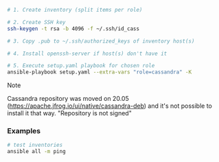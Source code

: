 ```sh
# 1. Create inventory (split items per role)

# 2. Create SSH key 
ssh-keygen -t rsa -b 4096 -f ~/.ssh/id_cass

# 3. Copy .pub to ~/.ssh/authorized_keys of inventory host(s)

# 4. Install openssh-server if host(s) don't have it

# 5. Execute setup.yaml playbook for chosen role
ansible-playbook setup.yaml --extra-vars "role=cassandra" -K
```

> [!NOTE]
> Cassandra repository was moved on 20.05 (https://apache.jfrog.io/ui/native/cassandra-deb) and it's not possible to install it that way. "Repository is not signed"

### Examples

```sh
# test inventories
ansible all -m ping
```
